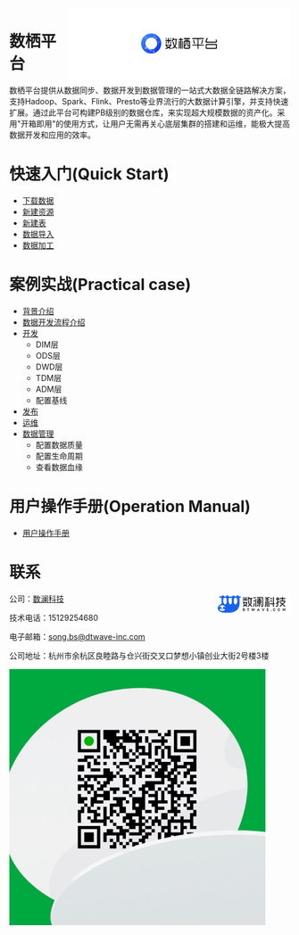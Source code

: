  <img src="doc/images/logo.png" style='float:right; width:400px;height:200 px'/>

# 数栖平台

​	数栖平台提供从数据同步、数据开发到数据管理的一站式大数据全链路解决方案，支持Hadoop、Spark、Flink、Presto等业界流行的大数据计算引擎，并支持快速扩展。通过此平台可构建PB级别的数据仓库，来实现超大规模数据的资产化。采用"开箱即用"的使用方式，让用户无需再关心底层集群的搭建和运维，能极大提高数据开发和应用的效率。

# 快速入门(Quick Start)

- [下载数据](https://github.com/dtwave/shuxi/blob/master/doc/%E6%95%B0%E6%A0%96%E5%BC%80%E5%8F%91%E5%B9%B3%E5%8F%B0-%E5%B8%AE%E5%8A%A9%E6%96%87%E6%A1%A3.md#21-%E4%B8%8B%E8%BD%BD%E6%95%B0%E6%8D%AE)
- [新建资源](https://github.com/dtwave/shuxi/blob/master/doc/%E6%95%B0%E6%A0%96%E5%BC%80%E5%8F%91%E5%B9%B3%E5%8F%B0-%E5%B8%AE%E5%8A%A9%E6%96%87%E6%A1%A3.md#22-%E6%96%B0%E5%BB%BA%E8%B5%84%E6%BA%90)
- [新建表](https://github.com/dtwave/shuxi/blob/master/doc/%E6%95%B0%E6%A0%96%E5%BC%80%E5%8F%91%E5%B9%B3%E5%8F%B0-%E5%B8%AE%E5%8A%A9%E6%96%87%E6%A1%A3.md#23-%E6%96%B0%E5%BB%BA%E8%A1%A8)
- [数据导入](https://github.com/dtwave/shuxi/blob/master/doc/%E6%95%B0%E6%A0%96%E5%BC%80%E5%8F%91%E5%B9%B3%E5%8F%B0-%E5%B8%AE%E5%8A%A9%E6%96%87%E6%A1%A3.md#24-%E6%95%B0%E6%8D%AE%E5%AF%BC%E5%85%A5)
- [数据加工](https://github.com/dtwave/shuxi/blob/master/doc/%E6%95%B0%E6%A0%96%E5%BC%80%E5%8F%91%E5%B9%B3%E5%8F%B0-%E5%B8%AE%E5%8A%A9%E6%96%87%E6%A1%A3.md#25-%E6%95%B0%E6%8D%AE%E5%8A%A0%E5%B7%A5)

# 案例实战(Practical case)

- [背景介绍](https://github.com/dtwave/shuxi/blob/master/doc/%E6%95%B0%E6%A0%96%E5%BC%80%E5%8F%91%E5%B9%B3%E5%8F%B0-%E5%B8%AE%E5%8A%A9%E6%96%87%E6%A1%A3.md#41-%E8%83%8C%E6%99%AF%E4%BB%8B%E7%BB%8D)
- [数据开发流程介绍](https://github.com/dtwave/shuxi/blob/master/doc/%E6%95%B0%E6%A0%96%E5%BC%80%E5%8F%91%E5%B9%B3%E5%8F%B0-%E5%B8%AE%E5%8A%A9%E6%96%87%E6%A1%A3.md#42-%E6%95%B0%E6%8D%AE%E5%BC%80%E5%8F%91%E6%B5%81%E7%A8%8B%E4%BB%8B%E7%BB%8D)
- [开发](https://github.com/dtwave/shuxi/blob/master/doc/%E6%95%B0%E6%A0%96%E5%BC%80%E5%8F%91%E5%B9%B3%E5%8F%B0-%E5%B8%AE%E5%8A%A9%E6%96%87%E6%A1%A3.md#43-%E5%BC%80%E5%8F%91)
  - DIM层
  - ODS层
  - DWD层
  - TDM层
  - ADM层
  - 配置基线
- [发布](https://github.com/dtwave/shuxi/blob/master/doc/%E6%95%B0%E6%A0%96%E5%BC%80%E5%8F%91%E5%B9%B3%E5%8F%B0-%E5%B8%AE%E5%8A%A9%E6%96%87%E6%A1%A3.md#44-%E5%8F%91%E5%B8%83)
- [运维](https://github.com/dtwave/shuxi/blob/master/doc/%E6%95%B0%E6%A0%96%E5%BC%80%E5%8F%91%E5%B9%B3%E5%8F%B0-%E5%B8%AE%E5%8A%A9%E6%96%87%E6%A1%A3.md#45-%E8%BF%90%E7%BB%B4)
- [数据管理](https://github.com/dtwave/shuxi/blob/master/doc/%E6%95%B0%E6%A0%96%E5%BC%80%E5%8F%91%E5%B9%B3%E5%8F%B0-%E5%B8%AE%E5%8A%A9%E6%96%87%E6%A1%A3.md#46-%E6%95%B0%E6%8D%AE%E7%AE%A1%E7%90%86)
  - 配置数据质量
  - 配置生命周期
  - 查看数据血缘

# 用户操作手册(Operation Manual)

- [用户操作手册](https://github.com/dtwave/shuxi/blob/master/doc/%E6%95%B0%E6%A0%96%E5%BC%80%E5%8F%91%E5%B9%B3%E5%8F%B0-%E5%B8%AE%E5%8A%A9%E6%96%87%E6%A1%A3.md#3-%E7%94%A8%E6%88%B7%E6%93%8D%E4%BD%9C%E6%89%8B%E5%86%8C)

# 联系

<img src="doc/images/shuxi.png" style='float:right'/>

公司：[数澜科技](https://www.dtwave.com/)

技术电话：15129254680

电子邮箱：song.bs@dtwave-inc.com

公司地址：杭州市余杭区良睦路与仓兴街交叉口梦想小镇创业大街2号楼3楼

<img src="doc/images/weixin.png" align=center />

